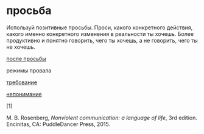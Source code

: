 # просьба
Используй позитивные просьбы. Проси, какого конкретного действия, какого именно конкретного изменения в реальности ты хочешь. Более продуктивно и понятно говорить, чего ты хочешь, а не говорить, чего ты не хочешь.

[после просьбы](%D0%BF%D0%BE%D1%81%D0%BB%D0%B5%20%D0%BF%D1%80%D0%BE%D1%81%D1%8C%D0%B1%D1%8B)

режимы провала

[требование](%D1%82%D1%80%D0%B5%D0%B1%D0%BE%D0%B2%D0%B0%D0%BD%D0%B8%D0%B5)

[непонимание](%D0%BF%D1%80%D0%BE%D1%81%D1%8C%D0%B1%D0%B0/%D0%BD%D0%B5%D0%BF%D0%BE%D0%BD%D0%B8%D0%BC%D0%B0%D0%BD%D0%B8%D0%B5%2C%20%D1%87%D0%B5%D0%B3%D0%BE%20%D0%BF%D1%80%D0%BE%D1%81%D0%B8%D1%88%D1%8C.md)

\[1\]

M. B. Rosenberg, _Nonviolent communication: a language of life_, 3rd edition. Encinitas, CA: PuddleDancer Press, 2015.